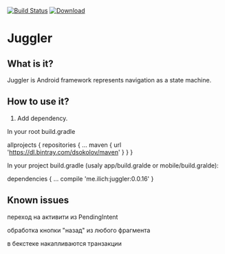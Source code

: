 [![Build Status](https://travis-ci.org/dsokolov/juggler.svg?branch=master)](https://travis-ci.org/dsokolov/juggler)
[ ![Download](https://api.bintray.com/packages/dsokolov/maven/juggler/images/download.svg) ](https://bintray.com/dsokolov/maven/juggler/_latestVersion)

# Juggler

## What is it?

Juggler is Android framework represents navigation as a state machine.

## How to use it?

1. Add dependency.

In your root build.gradle

allprojects {
    repositories {
        ...
        maven {
            url 'https://dl.bintray.com/dsokolov/maven'
        }
    }
}

In your project build.gradle (usaly app/build.gralde or mobile/build.gralde):

dependencies {
    ...
    compile 'me.ilich:juggler:0.0.16'
}



## Known issues

переход на активити из PendingIntent

обработка кнопки "назад" из любого фрагмента 

в бекстеке накапливаются транзакции
